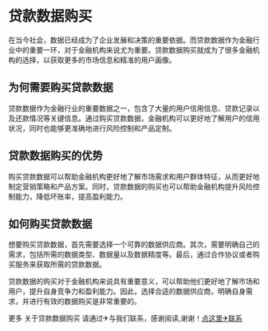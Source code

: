 # 贷款数据购买

在当今社会，数据已经成为了企业发展和决策的重要依据。而贷款数据作为金融行业中的重要一环，对于金融机构来说尤为重要。贷款数据购买就成为了很多金融机构的选择，以获取更多的市场信息和精准的用户画像。

## 为何需要购买贷款数据

贷款数据作为金融行业的重要数据之一，包含了大量的用户信用信息、贷款记录以及还款情况等关键信息。通过购买贷款数据，金融机构可以更好地了解用户的信用状况，同时也能够更准确地进行风险控制和产品定制。

## 贷款数据购买的优势

购买贷款数据可以帮助金融机构更好地了解市场需求和用户群体特征，从而更好地制定营销策略和产品方案。同时，贷款数据的购买也可以帮助金融机构提升风险控制能力，降低坏账率，提高盈利能力。

## 如何购买贷款数据

想要购买贷款数据，首先需要选择一个可靠的数据供应商。其次，需要明确自己的需求，包括所需的数据类型、数据量以及数据精度等。最后，通过合作协议或者购买服务来获取所需的贷款数据。

贷款数据的购买对于金融机构来说具有重要意义，可以帮助他们更好地了解市场和用户，提升自身竞争力和盈利能力。因此，选择合适的数据供应商，明确自身需求，并进行有效的数据购买是非常重要的。

更多 关于贷款数据购买 请通过✈与我们联系，感谢阅读,谢谢！[点这里✈联系](https://abc.k02.cc)